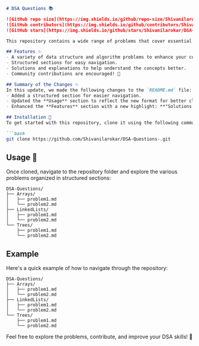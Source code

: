 ```markdown
# DSA Questions 📚

![GitHub repo size](https://img.shields.io/github/repo-size/Shivanilarokar/DSA-Questions-) 
![GitHub contributors](https://img.shields.io/github/contributors/Shivanilarokar/DSA-Questions-) 
![GitHub stars](https://img.shields.io/github/stars/Shivanilarokar/DSA-Questions-?style=social) 

This repository contains a wide range of problems that cover essential concepts in Data Structures and Algorithms (DSA). This project is designed to enhance your coding skills through practice and exploration.

## Features ✨
- A variety of data structure and algorithm problems to enhance your coding skills.
- Structured sections for easy navigation.
- Solutions and explanations to help understand the concepts better.
- Community contributions are encouraged! 🤖

## Summary of the Changes ✨
In this update, we made the following changes to the `README.md` file:
- Added a structured section for easier navigation.
- Updated the **Usage** section to reflect the new format for better clarity.
- Enhanced the **Features** section with a new highlight: **"Solutions and explanations to help understand the concepts better."**

## Installation 🔧
To get started with this repository, clone it using the following command:

```bash
git clone https://github.com/Shivanilarokar/DSA-Questions-.git
```

## Usage 📖
Once cloned, navigate to the repository folder and explore the various problems organized in structured sections:

```plaintext
DSA-Questions/
├── Arrays/
│   ├── problem1.md
│   └── problem2.md
├── LinkedLists/
│   ├── problem1.md
│   └── problem2.md
└── Trees/
    ├── problem1.md
    └── problem2.md
```

## Example
Here's a quick example of how to navigate through the repository:

```plaintext
DSA-Questions/
├── Arrays/
│   ├── problem1.md
│   └── problem2.md
├── LinkedLists/
│   ├── problem1.md
│   └── problem2.md
└── Trees/
    ├── problem1.md
    └── problem2.md
```

Feel free to explore the problems, contribute, and improve your DSA skills! 🚀
```